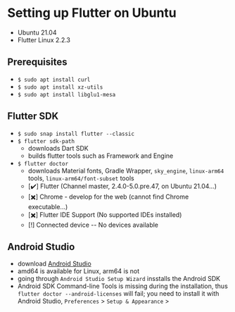 # Setting up Flutter on Ubuntu

- Ubuntu 21.04
- Flutter Linux 2.2.3

## Prerequisites
- `$ sudo apt install curl`
- `$ sudo apt install xz-utils`
- `$ sudo apt install libglu1-mesa`

## Flutter SDK
- `$ sudo snap install flutter --classic`
- `$ flutter sdk-path`
  - downloads Dart SDK
  - builds flutter tools such as Framework and Engine
- `$ flutter doctor`
  - downloads Material fonts, Gradle Wrapper, `sky_engine`, `linux-arm64` tools, `linux-arm64/font-subset` tools
  - [✔️] Flutter (Channel master, 2.4.0-5.0.pre.47, on Ubuntu 21.04...)
  - [✖️] Chrome - develop for the web (cannot find Chrome executable...)
  - [✖️] Flutter IDE Support (No supported IDEs installed)
  - [!] Connected device -- No devices available

## Android Studio

- download [Android Studio](https://developer.android.com/studio)
- amd64 is available for Linux, arm64 is not
- going through `Android Studio Setup Wizard` insstalls the Android SDK
- Android SDK Command-line Tools is missing during the installation, thus `flutter doctor --android-licenses` will fail; you need to install it with Android Studio, `Preferences` > `Setup & Appearance` > 

